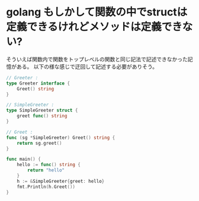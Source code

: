 # golang もしかして関数の中でstructは定義できるけれどメソッドは定義できない?

そういえば関数内で関数をトップレベルの関数と同じ記法で記述できなかった記憶がある。
以下の様な感じで迂回して記述する必要がありそう。

```go
// Greeter :
type Greeter interface {
	Greet() string
}

// SimpleGreeter :
type SimpleGreeter struct {
	greet func() string
}

// Greet :
func (sg *SimpleGreeter) Greet() string {
	return sg.greet()
}

func main() {
	hello := func() string {
		return "hello"
	}
	h := &SimpleGreeter{greet: hello}
	fmt.Println(h.Greet())
}
```

